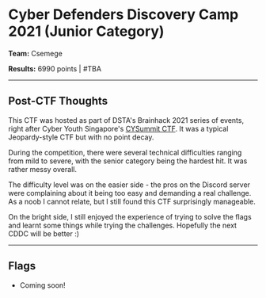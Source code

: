 # Cyber Defenders Discovery Camp 2021 (Junior Category)

**Team:** Csemege 

**Results:** 6990 points | #TBA

---

## Post-CTF Thoughts

This CTF was hosted as part of DSTA's Brainhack 2021 series of events, right after Cyber Youth Singapore's [CYSummit CTF](https://github.com/xeniafiorenza/CTF-Writeups/tree/main/CYS%202021). It was a typical Jeopardy-style CTF but with no point decay.

During the competition, there were several technical difficulties ranging from mild to severe, with the senior category being the hardest hit. It was rather messy overall.

The difficulty level was on the easier side - the pros on the Discord server were complaining about it being too easy and demanding a real challenge. As a noob I cannot relate, but I still found this CTF surprisingly manageable.

On the bright side, I still enjoyed the experience of trying to solve the flags and learnt some things while trying the challenges. Hopefully the next CDDC will be better :)

---

## Flags
* Coming soon!